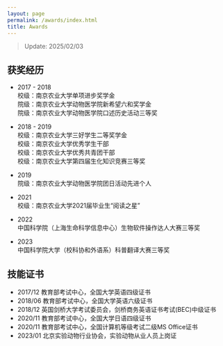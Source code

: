 ```yaml
---
layout: page
permalink: /awards/index.html
title: Awards
---
```


> Update: 2025/02/03

## 获奖经历

- 2017 - 2018<br>校级：南京农业大学单项进步奖学金<br>院级：南京农业大学动物医学院新希望六和奖学金<br>院级：南京农业大学动物医学院口述历史活动三等奖

  

- 2018 - 2019<br>校级：南京农业大学三好学生二等奖学金<br>校级：南京农业大学优秀学生干部<br>校级：南京农业大学优秀共青团干部<br>校级：南京农业大学第四届生化知识竞赛三等奖

  

- 2019<br>院级：南京农业大学动物医学院团日活动先进个人

  

- 2021<br>校级：南京农业大学2021届毕业生“阅读之星” 

  

- 2022<br>中国科学院（上海生命科学信息中心）生物软件操作达人大赛三等奖

  

- 2023<br>中国科学院大学（校科协和外语系）科普翻译大赛三等奖

  

## 技能证书

- 2017/12  教育部考试中心，全国大学英语四级证书
- 2018/06  教育部考试中心，全国大学英语六级证书
- 2018/12  英国剑桥大学考试委员会，剑桥商务英语证书考试(BEC)中级证书
- 2020/11  教育部考试中心，全国大学日语四级证书
- 2020/11  教育部考试中心，全国计算机等级考试二级MS Office证书
- 2023/01  北京实验动物行业协会，实验动物从业人员上岗证<br>

<br>
